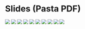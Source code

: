 Slides (Pasta PDF)
=============================


![](PDF/document/document_p001.png) 
![](PDF/document/document_p002.png) 
![](PDF/document/document_p003.png) 
![](PDF/document/document_p004.png) 
![](PDF/document/document_p005.png) 
![](PDF/document/document_p006.png) 
![](PDF/document/document_p007.png) 
![](PDF/document/document_p008.png) 
![](PDF/document/document_p009.png) 
![](PDF/document/document_p010.png) 